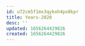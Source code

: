 ```yaml
---
id: u72cm5f1mx3qykoh4po8kpr
title: Years-2020
desc: ''
updated: 1656264429826
created: 1656264429826
---
```


